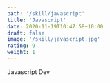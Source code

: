 ```yaml
---
path: '/skill/javascript'
title: 'Javascript'
date: 2020-11-19T10:47:58+10:00
draft: false
image: '/skill/javascript.jpg'
rating: 9
weight: 1
---
```


Javascript Dev
